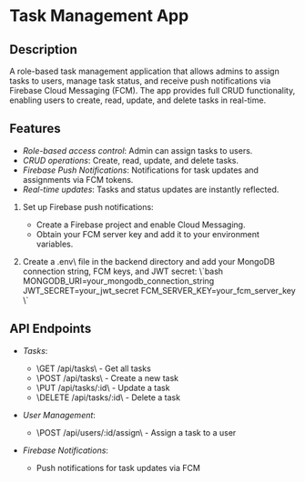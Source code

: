 # Task Management App

## Description
A role-based task management application that allows admins to assign tasks to users, manage task status, and receive push notifications via Firebase Cloud Messaging (FCM). The app provides full CRUD functionality, enabling users to create, read, update, and delete tasks in real-time.

## Features
- *Role-based access control*: Admin can assign tasks to users.
- *CRUD operations*: Create, read, update, and delete tasks.
- *Firebase Push Notifications*: Notifications for task updates and assignments via FCM tokens.
- *Real-time updates*: Tasks and status updates are instantly reflected.


1. Set up Firebase push notifications:
   - Create a Firebase project and enable Cloud Messaging.
   - Obtain your FCM server key and add it to your environment variables.

2. Create a \.env\ file in the backend directory and add your MongoDB connection string, FCM keys, and JWT secret:
   \\\`bash
   MONGODB_URI=your_mongodb_connection_string
   JWT_SECRET=your_jwt_secret
   FCM_SERVER_KEY=your_fcm_server_key
   \\\`

## API Endpoints

- *Tasks*:
  - \GET /api/tasks\ - Get all tasks
  - \POST /api/tasks\ - Create a new task
  - \PUT /api/tasks/:id\ - Update a task
  - \DELETE /api/tasks/:id\ - Delete a task

- *User Management*:
  - \POST /api/users/:id/assign\ - Assign a task to a user

- *Firebase Notifications*:
  - Push notifications for task updates via FCM

